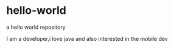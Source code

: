 # hello-world
a hello world repository

I am a developer,i love java and also interested in the mobile dev
